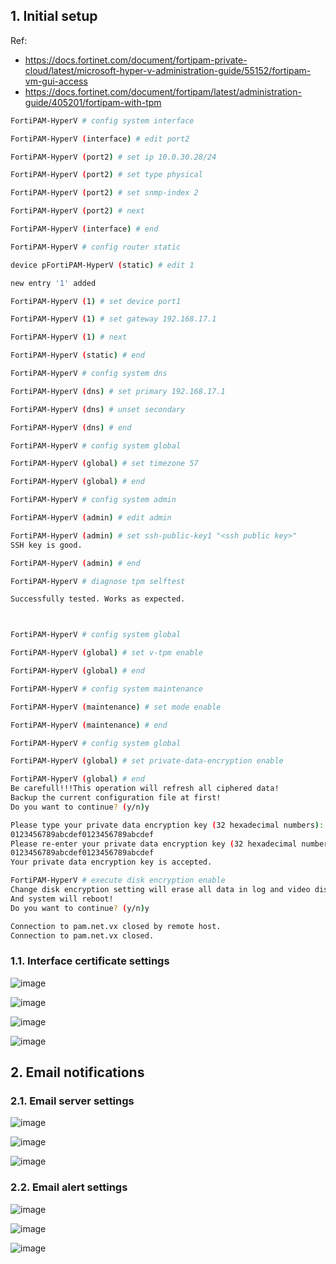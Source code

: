 ## 1. Initial setup

Ref:
- https://docs.fortinet.com/document/fortipam-private-cloud/latest/microsoft-hyper-v-administration-guide/55152/fortipam-vm-gui-access
- https://docs.fortinet.com/document/fortipam/latest/administration-guide/405201/fortipam-with-tpm


```sh
FortiPAM-HyperV # config system interface

FortiPAM-HyperV (interface) # edit port2

FortiPAM-HyperV (port2) # set ip 10.0.30.28/24

FortiPAM-HyperV (port2) # set type physical

FortiPAM-HyperV (port2) # set snmp-index 2

FortiPAM-HyperV (port2) # next

FortiPAM-HyperV (interface) # end

FortiPAM-HyperV # config router static

device pFortiPAM-HyperV (static) # edit 1

new entry '1' added

FortiPAM-HyperV (1) # set device port1

FortiPAM-HyperV (1) # set gateway 192.168.17.1

FortiPAM-HyperV (1) # next

FortiPAM-HyperV (static) # end

FortiPAM-HyperV # config system dns

FortiPAM-HyperV (dns) # set primary 192.168.17.1

FortiPAM-HyperV (dns) # unset secondary

FortiPAM-HyperV (dns) # end

FortiPAM-HyperV # config system global

FortiPAM-HyperV (global) # set timezone 57

FortiPAM-HyperV (global) # end

FortiPAM-HyperV # config system admin

FortiPAM-HyperV (admin) # edit admin

FortiPAM-HyperV (admin) # set ssh-public-key1 "<ssh public key>"
SSH key is good.

FortiPAM-HyperV (admin) # end

FortiPAM-HyperV # diagnose tpm selftest

Successfully tested. Works as expected.



FortiPAM-HyperV # config system global

FortiPAM-HyperV (global) # set v-tpm enable

FortiPAM-HyperV (global) # end

FortiPAM-HyperV # config system maintenance

FortiPAM-HyperV (maintenance) # set mode enable

FortiPAM-HyperV (maintenance) # end

FortiPAM-HyperV # config system global

FortiPAM-HyperV (global) # set private-data-encryption enable

FortiPAM-HyperV (global) # end
Be carefull!!!This operation will refresh all ciphered data!
Backup the current configuration file at first!
Do you want to continue? (y/n)y

Please type your private data encryption key (32 hexadecimal numbers):
0123456789abcdef0123456789abcdef
Please re-enter your private data encryption key (32 hexadecimal numbers) again:
0123456789abcdef0123456789abcdef
Your private data encryption key is accepted.

FortiPAM-HyperV # execute disk encryption enable
Change disk encryption setting will erase all data in log and video disk.
And system will reboot!
Do you want to continue? (y/n)y

Connection to pam.net.vx closed by remote host.
Connection to pam.net.vx closed.
```

### 1.1. Interface certificate settings

![image](https://github.com/user-attachments/assets/2d649945-8b9c-4481-8008-7fabbdaef4ee)

![image](https://github.com/user-attachments/assets/90510610-2158-4d23-9bfa-fc780630e7c6)

![image](https://github.com/user-attachments/assets/3c7b2263-6a95-41fe-988f-7bcf9524cf57)

![image](https://github.com/user-attachments/assets/2ded4378-7d9b-48cc-9bf3-dba0833de816)

## 2. Email notifications

### 2.1. Email server settings

![image](https://github.com/user-attachments/assets/de86e13e-a9e0-4aad-baff-1869863e3330)

![image](https://github.com/user-attachments/assets/a3da8af5-c732-4485-b39d-53bfcadb57e5)

![image](https://github.com/user-attachments/assets/8845451f-5a47-4108-a73b-3bfe0553b74d)

### 2.2. Email alert settings

![image](https://github.com/user-attachments/assets/1a74f72e-ab68-4ffd-924f-460c4320affe)

![image](https://github.com/user-attachments/assets/1c5459eb-1e2e-4de1-98ea-0d1eeeff1c57)

![image](https://github.com/user-attachments/assets/1944d540-d766-4470-afce-ae1180e383c4)
